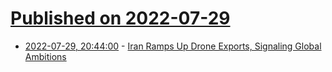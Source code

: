 # [Published on 2022-07-29](index.md)

* [2022-07-29, 20:44:00](https://tech.slashdot.org/story/22/07/29/1913207/iran-ramps-up-drone-exports-signaling-global-ambitions?utm_source=rss1.0mainlinkanon&utm_medium=feed) - [Iran Ramps Up Drone Exports, Signaling Global Ambitions](https://tech.slashdot.org/story/22/07/29/1913207/iran-ramps-up-drone-exports-signaling-global-ambitions?utm_source=rss1.0mainlinkanon&utm_medium=feed)
